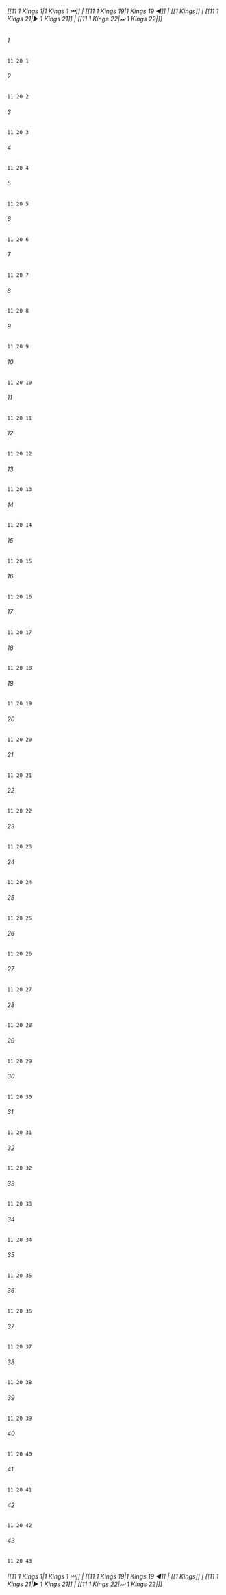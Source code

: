 
###### [[11 1 Kings 1|1 Kings 1 ⏮]] | [[11 1 Kings 19|1 Kings 19 ◀]] | [[1 Kings]] | [[11 1 Kings 21|▶ 1 Kings 21]] | [[11 1 Kings 22|⏭ 1 Kings 22|]]

###### 1
``` verse
11 20 1 
```
###### 2
``` verse
11 20 2 
```
###### 3
``` verse
11 20 3 
```
###### 4
``` verse
11 20 4 
```
###### 5
``` verse
11 20 5 
```
###### 6
``` verse
11 20 6 
```
###### 7
``` verse
11 20 7 
```
###### 8
``` verse
11 20 8 
```
###### 9
``` verse
11 20 9 
```
###### 10
``` verse
11 20 10 
```
###### 11
``` verse
11 20 11 
```
###### 12
``` verse
11 20 12 
```
###### 13
``` verse
11 20 13 
```
###### 14
``` verse
11 20 14 
```
###### 15
``` verse
11 20 15 
```
###### 16
``` verse
11 20 16 
```
###### 17
``` verse
11 20 17 
```
###### 18
``` verse
11 20 18 
```
###### 19
``` verse
11 20 19 
```
###### 20
``` verse
11 20 20 
```
###### 21
``` verse
11 20 21 
```
###### 22
``` verse
11 20 22 
```
###### 23
``` verse
11 20 23 
```
###### 24
``` verse
11 20 24 
```
###### 25
``` verse
11 20 25 
```
###### 26
``` verse
11 20 26 
```
###### 27
``` verse
11 20 27 
```
###### 28
``` verse
11 20 28 
```
###### 29
``` verse
11 20 29 
```
###### 30
``` verse
11 20 30 
```
###### 31
``` verse
11 20 31 
```
###### 32
``` verse
11 20 32 
```
###### 33
``` verse
11 20 33 
```
###### 34
``` verse
11 20 34 
```
###### 35
``` verse
11 20 35 
```
###### 36
``` verse
11 20 36 
```
###### 37
``` verse
11 20 37 
```
###### 38
``` verse
11 20 38 
```
###### 39
``` verse
11 20 39 
```
###### 40
``` verse
11 20 40 
```
###### 41
``` verse
11 20 41 
```
###### 42
``` verse
11 20 42 
```
###### 43
``` verse
11 20 43 
```

###### [[11 1 Kings 1|1 Kings 1 ⏮]] | [[11 1 Kings 19|1 Kings 19 ◀]] | [[1 Kings]] | [[11 1 Kings 21|▶ 1 Kings 21]] | [[11 1 Kings 22|⏭ 1 Kings 22|]]

